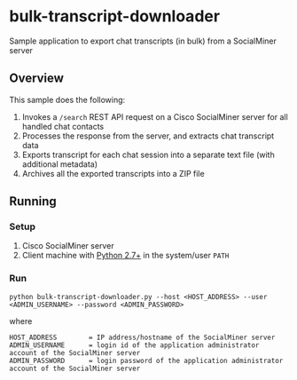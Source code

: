 # bulk-transcript-downloader
Sample application to export chat transcripts (in bulk) from a SocialMiner server

## Overview
This sample does the following:
1. Invokes a `/search` REST API request on a Cisco SocialMiner server for all handled chat contacts
2. Processes the response from the server, and extracts chat transcript data
3. Exports transcript for each chat session into a separate text file (with additional metadata)
4. Archives all the exported transcripts into a ZIP file

## Running
### Setup
1. Cisco SocialMiner server
2. Client machine with [Python 2.7+](https://www.python.org/downloads/) in the system/user `PATH`

### Run
```shell
python bulk-transcript-downloader.py --host <HOST_ADDRESS> --user <ADMIN_USERNAME> --password <ADMIN_PASSWORD>
```
where
```
HOST_ADDRESS        = IP address/hostname of the SocialMiner server
ADMIN_USERNAME      = login id of the application administrator account of the SocialMiner server
ADMIN_PASSWORD      = login password of the application administrator account of the SocialMiner server
```
